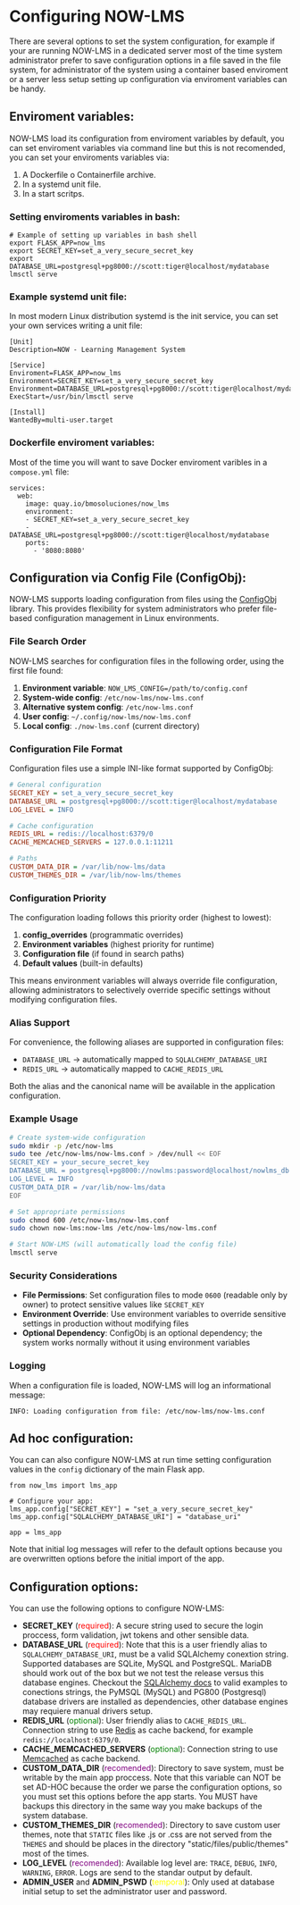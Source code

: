 # Configuring NOW-LMS

There are several options to set the system configuration, for example if your are running NOW-LMS in a dedicated server most of the time system administrator prefer to save configuration options in a file saved in the file system, for administrator of the system using a container based enviroment or a server less setup setting up configuration via enviroment variables can be handy.

## Enviroment variables:

NOW-LMS load its configuration from enviroment variables by default, you can set enviroment variables via command line but this is not recomended, you can set your enviroments variables via:

1. A Dockerfile o Containerfile archive.
2. In a systemd unit file.
3. In a start scritps.

### Setting enviroments variables in bash:

```
# Example of setting up variables in bash shell
export FLASK_APP=now_lms
export SECRET_KEY=set_a_very_secure_secret_key
export DATABASE_URL=postgresql+pg8000://scott:tiger@localhost/mydatabase
lmsctl serve
```

### Example systemd unit file:

In most modern Linux distribution systemd is the init service, you can set your own services writing a unit file:

```
[Unit]
Description=NOW - Learning Management System

[Service]
Enviroment=FLASK_APP=now_lms
Environment=SECRET_KEY=set_a_very_secure_secret_key
Environment=DATABASE_URL=postgresql+pg8000://scott:tiger@localhost/mydatabase
ExecStart=/usr/bin/lmsctl serve

[Install]
WantedBy=multi-user.target
```

### Dockerfile enviroment variables:

Most of the time you will want to save Docker enviroment varibles in a `compose.yml` file:

```
services:
  web:
    image: quay.io/bmosoluciones/now_lms
    environment:
    - SECRET_KEY=set_a_very_secure_secret_key
    - DATABASE_URL=postgresql+pg8000://scott:tiger@localhost/mydatabase
    ports:
      - '8080:8080'

```

## Configuration via Config File (ConfigObj):

NOW-LMS supports loading configuration from files using the [ConfigObj](http://configobj.readthedocs.io/) library. This provides flexibility for system administrators who prefer file-based configuration management in Linux environments.

### File Search Order

NOW-LMS searches for configuration files in the following order, using the first file found:

1. **Environment variable**: `NOW_LMS_CONFIG=/path/to/config.conf`
2. **System-wide config**: `/etc/now-lms/now-lms.conf` 
3. **Alternative system config**: `/etc/now-lms.conf`
4. **User config**: `~/.config/now-lms/now-lms.conf`
5. **Local config**: `./now-lms.conf` (current directory)

### Configuration File Format

Configuration files use a simple INI-like format supported by ConfigObj:

```ini
# General configuration
SECRET_KEY = set_a_very_secure_secret_key
DATABASE_URL = postgresql+pg8000://scott:tiger@localhost/mydatabase
LOG_LEVEL = INFO

# Cache configuration  
REDIS_URL = redis://localhost:6379/0
CACHE_MEMCACHED_SERVERS = 127.0.0.1:11211

# Paths
CUSTOM_DATA_DIR = /var/lib/now-lms/data
CUSTOM_THEMES_DIR = /var/lib/now-lms/themes
```

### Configuration Priority

The configuration loading follows this priority order (highest to lowest):

1. **config_overrides** (programmatic overrides)
2. **Environment variables** (highest priority for runtime)
3. **Configuration file** (if found in search paths)
4. **Default values** (built-in defaults)

This means environment variables will always override file configuration, allowing administrators to selectively override specific settings without modifying configuration files.

### Alias Support

For convenience, the following aliases are supported in configuration files:

- `DATABASE_URL` → automatically mapped to `SQLALCHEMY_DATABASE_URI`
- `REDIS_URL` → automatically mapped to `CACHE_REDIS_URL`

Both the alias and the canonical name will be available in the application configuration.

### Example Usage

```bash
# Create system-wide configuration
sudo mkdir -p /etc/now-lms
sudo tee /etc/now-lms/now-lms.conf > /dev/null << EOF
SECRET_KEY = your_secure_secret_key
DATABASE_URL = postgresql+pg8000://nowlms:password@localhost/nowlms_db
LOG_LEVEL = INFO
CUSTOM_DATA_DIR = /var/lib/now-lms/data
EOF

# Set appropriate permissions
sudo chmod 600 /etc/now-lms/now-lms.conf
sudo chown now-lms:now-lms /etc/now-lms/now-lms.conf

# Start NOW-LMS (will automatically load the config file)
lmsctl serve
```

### Security Considerations

- **File Permissions**: Set configuration files to mode `0600` (readable only by owner) to protect sensitive values like `SECRET_KEY`
- **Environment Override**: Use environment variables to override sensitive settings in production without modifying files
- **Optional Dependency**: ConfigObj is an optional dependency; the system works normally without it using environment variables

### Logging

When a configuration file is loaded, NOW-LMS will log an informational message:

```
INFO: Loading configuration from file: /etc/now-lms/now-lms.conf
```

## Ad hoc configuration:

You can can also configure NOW-LMS at run time setting configuration values in the `config` dictionary of the main Flask app.

```
from now_lms import lms_app

# Configure your app:
lms_app.config["SECRET_KEY"] = "set_a_very_secure_secret_key"
lms_app.config["SQLALCHEMY_DATABASE_URI"] = "database_uri"

app = lms_app
```

Note that initial log messages will refer to the default options because you are overwritten options before the initial import of the app.

## Configuration options:

You can use the following options to configure NOW-LMS:

-   **SECRET_KEY** (<span style="color:red">required</span>): A secure string used to secure the login proccess, form
    validation, jwt tokens and other sensible data.
-   **DATABASE_URL** (<span style="color:red">required</span>): Note that this is a user friendly alias to
    `SQLALCHEMY_DATABASE_URI`, must be a valid SQLAlchemy conextion string. Supported databases are SQLite, MySQL and
    PostgreSQL. MariaDB should work out of the box but we not test the release versus this database engines. Checkout the
    [SQLAlchemy docs](https://docs.sqlalchemy.org/en/20/core/engines.html) to valid examples to conections strings, the
    PyMSQL (MySQL) and PG800 (Postgresql) database drivers are installed as dependencies, other database engines may
    requiere manual
    drivers setup.
-   **REDIS_URL** (<span style="color:green">optional</span>): User friendly alias to `CACHE_REDIS_URL`. Connection
    string to use [Redis](https://redis.io/) as cache backend, for example `redis://localhost:6379/0`.
-   **CACHE_MEMCACHED_SERVERS** (<span style="color:green">optional</span>): Connection string to use [Memcached](https://memcached.org/) as cache backend.
-   **CUSTOM_DATA_DIR** (<span style="color:purple">recomended</span>): Directory to save system, must be writable by the
    main app proccess. Note that this variable can NOT be set AD-HOC because the order we parse the configuration
    options, so you must set this options before the app starts. You MUST have backups this directory in the same way
    you make backups of the system database.
-   **CUSTOM_THEMES_DIR** (<span style="color:purple">recomended</span>): Directory to save custom user themes, note
    that `STATIC` files like .js or .css are not served from the `THEMES` and should be places in the directory
    "static/files/public/themes" most of the times.
-   **LOG_LEVEL** (<span style="color:purple">recomended</span>): Available log level are: `TRACE`, `DEBUG`, `INFO`,
    `WARNING`, `ERROR`. Logs are send to the standar output by default.
-   **ADMIN_USER** and **ADMIN_PSWD** (<span style="color:yellow">temporal</span>): Only used at database initial
    setup to set the administrator user and password.
